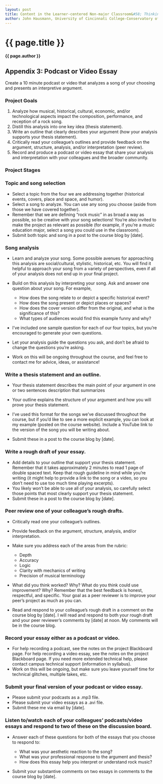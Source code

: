 ```yaml
---
layout: post
title: Content in the Learner-centered Non-major Classroom&#58; Thinking and Listening Like a Musicologist
author: John Hausmann, University of Cincinnati College-Conservatory of Music
---
```


{{ page.title }}
================
**{{ page.author }}**

## Appendix 3&#58; Podcast or Video Essay

Create a 10 minute podcast or video that analyzes a song of your choosing and presents an interpretive argument.

### Project Goals

1.  Analyze how musical, historical, cultural, economic, and/or technological aspects impact the composition, performance, and reception of a rock song.
2.  Distill this analysis into one key idea (thesis statement).
3.  Write an outline that clearly describes your argument (how your analysis supports your thesis statement).
4.  Critically read your colleague’s outlines and provide feedback on the argument, structure, analysis, and/or interpretation (peer review).
5.  Record and produce a podcast or video essay that share your analysis and interpretation with your colleagues and the broader community.

### Project Stages

### Topic and song selection

-   Select a topic from the four we are addressing together (historical events, covers, place and space, and humor).
-   Select a song to analyze. You can use any song you choose (aside from those we have covered together).
-   Remember that we are defining “rock music” in as broad a way as possible, so be creative with your song selections! You’re also invited to make the project as relevant as possible (for example, if you’re a music education major, select a song you could use in the classroom).
-   Submit both topic and song in a post to the course blog by [date].

### Song analysis

-   Learn and analyze your song. Some possible avenues for approaching this analysis are social/cultural, stylistic, historical, etc. You will find it helpful to approach your song from a variety of perspectives, even if all of your analysis does not end up in your final project.
-   Build on this analysis by interpreting your song. Ask and answer one question about your song. For example,

	-   How does the song relate to or depict a specific historical event?
	-   How does the song present or depict places or spaces?
	-   How does the cover version differ from the original, and what is the significance of this?
	-   What types of audiences would find this example funny and why?

-   I’ve included one sample question for each of our four topics, but you’re encouraged to generate your own questions.
-   Let your analysis guide the questions you ask, and don’t be afraid to change the questions you’re asking.
-   Work on this will be ongoing throughout the course, and feel free to contact me for advice, ideas, or assistance!

### Write a thesis statement and an outline.

-   Your thesis statement describes the main point of your argument in one or two sentences description that summarizes
-   Your outline explains the structure of your argument and how you will prove your thesis statement.

-   I’ve used this format for the songs we’ve discussed throughout the course, but if you’d like to see a more explicit example, you can look at my example (posted on the course website). Include a YouTube link to the version of the song you will be writing about.

-   Submit these in a post to the course blog by [date].

### Write a rough draft of your essay.

-   Add details to your outline that support your thesis statement. Remember that it takes approximately 2 minutes to read 1 page of double spaced text. Keep that rough guideline in mind while you’re writing (it might help to provide a link to the song or a video, so you don’t need to use too much time playing excerpts).
-   You likely won’t be able to use all of your analysis, so carefully select those points that most clearly support your thesis statement.
-   Submit these in a post to the course blog by [date].

### Peer review one of your colleague’s rough drafts.

-   Critically read one your colleague’s outlines.
-   Provide feedback on the argument, structure, analysis, and/or interpretation.
-   Make sure you address each of the areas from the rubric:

	-   Depth
	-   Accuracy
	-   Logic
	-   Clarity with mechanics of writing
	-   Precision of musical terminology

-   What did you think worked? Why? What do you think could use improvement? Why? Remember that the best feedback is honest, respectful, and specific. Your goal as a peer reviewer is to improve your peer’s project as much as you can.
-   Read and respond to your colleague’s rough draft in a comment on the course blog by [date]. I will read and respond to both your rough draft and your peer reviewer’s comments by [date] at noon. My comments will be in the course blog.

### Record your essay either as a podcast or video.

-   For help recording a podcast, see the notes on the project Blackboard page. For help recording a video essay, see the notes on the project Blackboard page. If you need more extended technical help, please contact campus technical support (information in syllabus).
-   Work on this will be ongoing, but make sure you leave yourself time for technical glitches, multiple takes, etc.

### Submit your final version of your podcast or video essay.

-   Please submit your podcasts as a .mp3 file.
-   Please submit your video essays as a .avi file.
-   Submit these me via email by [date].

### Listen to/watch each of your colleagues’ podcasts/video essays and respond to two of these on the discussion board.

-   Answer each of these questions for both of the essays that you choose to respond to:

	-   What was your aesthetic reaction to the song?
	-   What was your professional response to the argument and thesis?
	-   How does this essay help you interpret or understand rock music?

-   Submit your substantive comments on two essays in comments to the course blog by [date].